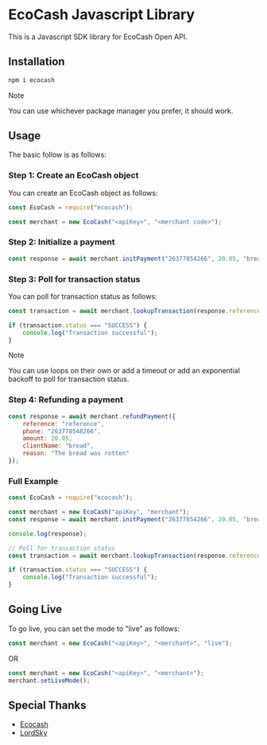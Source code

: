 # EcoCash Javascript Library

This is a Javascript SDK library for EcoCash Open API.

## Installation

```bash
npm i ecocash
```


> [!NOTE]
> You can use whichever package manager you prefer, it should work.

## Usage

The basic follow is as follows:


### Step 1: Create an EcoCash object

You can create an EcoCash object as follows: 

```javascript
const EcoCash = require("ecocash");

const merchant = new EcoCash("<apiKey>", "<merchant code>");
```

### Step 2: Initialize a payment

```javascript
const response = await merchant.initPayment("26377854266", 20.05, "bread");
```

### Step 3: Poll for transaction status

You can poll for transaction status as follows:

```javascript
const transaction = await merchant.lookupTransaction(response.reference, response.phone);

if (transaction.status === "SUCCESS") {
    console.log("Transaction successful");
}
``` 

> [!NOTE]
> You can use loops on their own or add a timeout  or add an exponential backoff to poll for transaction status.


### Step 4: Refunding a payment

```javascript
const response = await merchant.refundPayment({
    reference: "reference",
    phone: "263778548266",
    amount: 20.05,
    clientName: "bread",
    reason: "The bread was rotten"
});
```


### Full Example

```javascript
const EcoCash = require("ecocash");

const merchant = new EcoCash("apiKey", "merchant");
const response = await merchant.initPayment("26377854266", 20.05, "bread");

console.log(response);

// Poll for transaction status
const transaction = await merchant.lookupTransaction(response.reference, response.phone);

if (transaction.status === "SUCCESS") {
    console.log("Transaction successful");
}
```

## Going Live

To go live, you can set the mode to "live" as follows:

```javascript
const merchant = new EcoCash("<apiKey>", "<merchant>", "live");     
``` 

OR

```javascript
const merchant = new EcoCash("<apiKey>", "<merchant>");     
merchant.setLiveMode();
```

## Special Thanks

- [Ecocash](https://ecocash.co.zw/)
- [LordSky](https://pypi.org/user/lordskyzw/)
